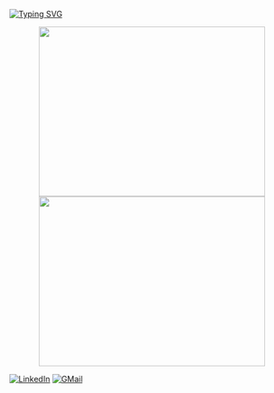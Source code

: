 <a href="https://git.io/typing-svg"><img src="https://readme-typing-svg.demolab.com?font=Poppins&weight=500&size=150&duration=5001&pause=1000&color=2C6E49&center=true&vCenter=true&repeat=false&width=1920&height=1000&lines=Hey+there%2C+I'm++Shayan;DevOps+for+good+%22%7D%22" alt="Typing SVG" /></a>

<p align="center">
<img src="https://github-readme-stats.vercel.app/api?username=Shayan-Ghani&theme=gotham&show_icons=true" height=300px width=400px>
<img src="https://github-readme-stats.vercel.app/api/top-langs/?username=Shayan-Ghani&theme=gotham&show_icons=true" height=300px width=400px>
</p>

[![LinkedIn](https://img.shields.io/badge/linkedin-%230077B5.svg?style=for-the-badge&logo=linkedin&logoColor=white)](https://www.linkedin.com/in/devops-shayan-ghani)
[![GMail](https://img.shields.io/badge/gmail-f0f0f0?&style=for-the-badge&logo=gmail&logoColor=white&color=ea4335)](mailto:shayanghani1384@gmail.com)
